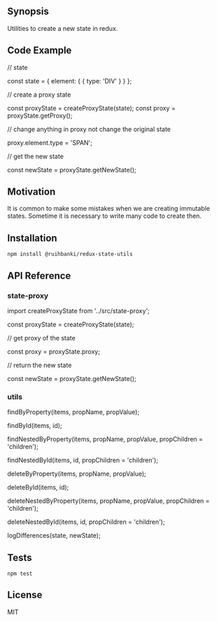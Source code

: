 ## Synopsis

Utilities to create a new state in redux.

## Code Example

// state

const state = {
    element: {
        {
            type: 'DIV'
        }
    }
};

// create a proxy state

const proxyState = createProxyState(state);
const proxy = proxyState.getProxy();

// change anything in proxy not change the original state

proxy.element.type = 'SPAN';

// get the new state

const newState = proxyState.getNewState();

## Motivation

It is common to make some mistakes when we are creating immutable states. 
Sometime it is necessary to write many code to create then.

## Installation

`npm install @ruihbanki/redux-state-utils`

## API Reference

### state-proxy

import createProxyState from '../src/state-proxy';

const proxyState = createProxyState(state);

// get proxy of the state

const proxy = proxyState.proxy;                 

// return the new state 

const newState = proxyState.getNewState();      

### utils

findByProperty(items, propName, propValue);

findById(items, id);

findNestedByProperty(items, propName, propValue, propChildren = 'children');

findNestedById(items, id, propChildren = 'children');

deleteByProperty(items, propName, propValue);

deleteById(items, id);

deleteNestedByProperty(items, propName, propValue, propChildren = 'children');

deleteNestedById(items, id, propChildren = 'children');

logDifferences(state, newState);

## Tests

`npm test`

## License

MIT
